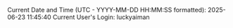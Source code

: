 Current Date and Time (UTC - YYYY-MM-DD HH:MM:SS formatted): 2025-06-23 11:45:40
Current User's Login: luckyaiman
